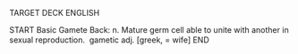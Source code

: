 TARGET DECK
ENGLISH

START
Basic
Gamete
Back: n. Mature germ cell able to unite with another in sexual reproduction.  gametic adj. [greek, = wife]
END
